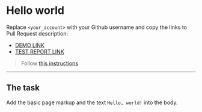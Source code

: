 # Hello world
Replace `<your_account>` with your Github username and copy the links to Pull Request description:
- [DEMO LINK](https://sergiy-fartushniak.github.io/layout_hello-world/)
- [TEST REPORT LINK](https://sergiy-fartushniak.github.io/layout_hello-world/report/html_report/)

> Follow [this instructions](https://github.com/mate-academy/layout_task-guideline#how-to-solve-the-layout-tasks-on-github)
___

## The task 
Add the basic page markup and the text `Hello, world!` into the body.
